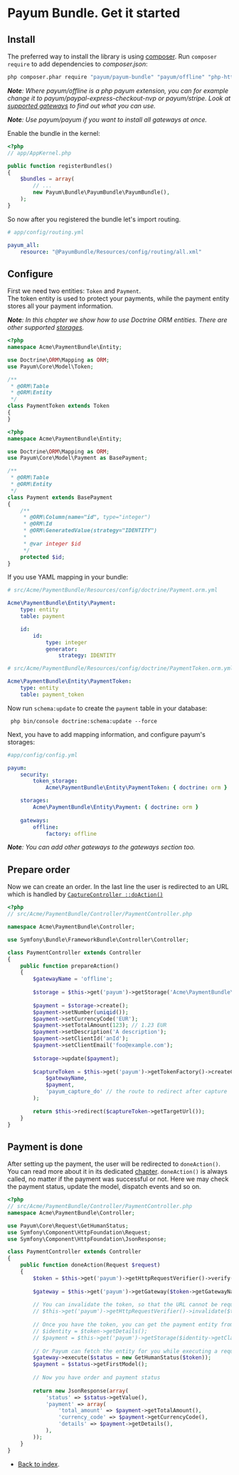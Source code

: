 # Payum Bundle. Get it started

## Install

The preferred way to install the library is using [composer](http://getcomposer.org/).
Run `composer require` to add dependencies to _composer.json_:

```bash
php composer.phar require "payum/payum-bundle" "payum/offline" "php-http/guzzle6-adapter"
```

_**Note**: Where payum/offline is a php payum extension, you can for example change it to payum/paypal-express-checkout-nvp or payum/stripe. Look at [supported gateways](../supported-gateways.md) to find out what you can use._

_**Note**: Use payum/payum if you want to install all gateways at once._

Enable the bundle in the kernel:

``` php
<?php
// app/AppKernel.php

public function registerBundles()
{
    $bundles = array(
        // ...
        new Payum\Bundle\PayumBundle\PayumBundle(),
    );
}
```

So now after you registered the bundle let's import routing.

```yaml
# app/config/routing.yml

payum_all:
    resource: "@PayumBundle/Resources/config/routing/all.xml"
```

## Configure

First we need two entities: `Token` and `Payment`.  
The token entity is used to protect your payments, while the payment entity stores all your payment information.

_**Note**: In this chapter we show how to use Doctrine ORM entities. There are other supported [storages](storages.md)._

```php
<?php
namespace Acme\PaymentBundle\Entity;

use Doctrine\ORM\Mapping as ORM;
use Payum\Core\Model\Token;

/**
 * @ORM\Table
 * @ORM\Entity
 */
class PaymentToken extends Token
{
}
```

```php
<?php
namespace Acme\PaymentBundle\Entity;

use Doctrine\ORM\Mapping as ORM;
use Payum\Core\Model\Payment as BasePayment;

/**
 * @ORM\Table
 * @ORM\Entity
 */
class Payment extends BasePayment
{
    /**
     * @ORM\Column(name="id", type="integer")
     * @ORM\Id
     * @ORM\GeneratedValue(strategy="IDENTITY")
     *
     * @var integer $id
     */
    protected $id;
}
```

If you use YAML mapping in your bundle:

```yml
# src/Acme/PaymentBundle/Resources/config/doctrine/Payment.orm.yml

Acme\PaymentBundle\Entity\Payment:
    type: entity
    table: payment

    id:
        id:
            type: integer
            generator:
                strategy: IDENTITY
```
```yml
# src/Acme/PaymentBundle/Resources/config/doctrine/PaymentToken.orm.yml

Acme\PaymentBundle\Entity\PaymentToken:
    type: entity
    table: payment_token
```

Now run `schema:update` to create the `payment` table in your database:

```
 php bin/console doctrine:schema:update --force
```

Next, you have to add mapping information, and configure payum's storages:

```yml
#app/config/config.yml

payum:
    security:
        token_storage:
            Acme\PaymentBundle\Entity\PaymentToken: { doctrine: orm }

    storages:
        Acme\PaymentBundle\Entity\Payment: { doctrine: orm }
            
    gateways:
        offline:
            factory: offline
```

_**Note**: You can add other gateways to the gateways section too._

## Prepare order

Now we can create an order. In the last line the user is redirected to an URL which is handled by [`CaptureController ::doAction()`](https://github.com/Payum/PayumBundle/blob/fd930cb9516c8a5f19b4eeae35c8e37eea77ce11/Controller/CaptureController.php#L30)

```php
<?php
// src/Acme/PaymentBundle/Controller/PaymentController.php

namespace Acme\PaymentBundle\Controller;

use Symfony\Bundle\FrameworkBundle\Controller\Controller;

class PaymentController extends Controller 
{
    public function prepareAction() 
    {
        $gatewayName = 'offline';
        
        $storage = $this->get('payum')->getStorage('Acme\PaymentBundle\Entity\Payment');
        
        $payment = $storage->create();
        $payment->setNumber(uniqid());
        $payment->setCurrencyCode('EUR');
        $payment->setTotalAmount(123); // 1.23 EUR
        $payment->setDescription('A description');
        $payment->setClientId('anId');
        $payment->setClientEmail('foo@example.com');
        
        $storage->update($payment);
        
        $captureToken = $this->get('payum')->getTokenFactory()->createCaptureToken(
            $gatewayName, 
            $payment, 
            'payum_capture_do' // the route to redirect after capture
        );
        
        return $this->redirect($captureToken->getTargetUrl());    
    }
}
```

## Payment is done

After setting up the payment, the user will be redirected to `doneAction()`. 
You can read more about it in its dedicated [chapter](purchase-done-action.md).
`doneAction()` is always called, no matter if the payment was successful or not.
Here we may check the payment status, update the model, dispatch events and so on.

```php
<?php
// src/Acme/PaymentBundle/Controller/PaymentController.php
namespace Acme\PaymentBundle\Controller;

use Payum\Core\Request\GetHumanStatus;
use Symfony\Component\HttpFoundation\Request;
use Symfony\Component\HttpFoundation\JsonResponse;

class PaymentController extends Controller 
{
    public function doneAction(Request $request)
    {
        $token = $this->get('payum')->getHttpRequestVerifier()->verify($request);
        
        $gateway = $this->get('payum')->getGateway($token->getGatewayName());
        
        // You can invalidate the token, so that the URL cannot be requested any more:
        // $this->get('payum')->getHttpRequestVerifier()->invalidate($token);
        
        // Once you have the token, you can get the payment entity from the storage directly. 
        // $identity = $token->getDetails();
        // $payment = $this->get('payum')->getStorage($identity->getClass())->find($identity);
        
        // Or Payum can fetch the entity for you while executing a request (preferred).
        $gateway->execute($status = new GetHumanStatus($token));
        $payment = $status->getFirstModel();
        
        // Now you have order and payment status
        
        return new JsonResponse(array(
            'status' => $status->getValue(),
            'payment' => array(
                'total_amount' => $payment->getTotalAmount(),
                'currency_code' => $payment->getCurrencyCode(),
                'details' => $payment->getDetails(),
            ),
        ));
    }
}
```

* [Back to index](../index.md).
